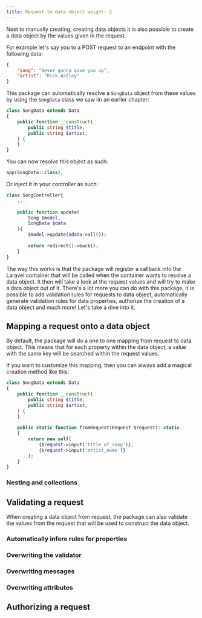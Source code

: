 ```yaml
---
title: Request to data object weight: 2
---
```


Next to manually creating, creating data objects it is also possible to create a data object by the values given in the request.

For example let's say you to a POST request to an endpoint with the following data:

```json
{
    "song": "Never gonna give you up",
    "artist": "Rick Astley"
}
```

This package can automatically resolve a `SongData` object from these values by using the `SongData` class we saw iin an earlier chapter:

```php
class SongData extends Data
{
    public function __construct(
        public string $title,
        public string $artist,
    ) {
    }
}
```

You can now resolve this object as such:

```php
app(SongData::class);
```

Or inject it in your controller as such:

```php
class SongController{
    ...
    
    public function update(
        Song $model,
        SongData $data
    ){
        $model->update($data->all());
        
        return redirect()->back();
    }
}
```

The way this works is that the package will register a callback into the Laravel container that will be called when the container wants to resolve a data object. It then will take a look at the request values and will try to make a data object out of it. There's a lot more you can do with this package, it is possible to add validation rules for requests to data object, automatically generate validation rules for data properties, authorize the creation of a data object and much more! Let's take a dive into it.

## Mapping a request onto a data object

By default, the package will do a one to one mapping from request to data object. This means that for each property within the data object, a value with the same key will be searched within the request values. 

If you want to customize this mapping, then you can always add a magical creation method like this:

```php
class SongData extends Data
{
    public function __construct(
        public string $title,
        public string $artist,
    ) {
    }
    
    public static function fromRequest(Request $request): static
    {
        return new self(
            {$request->input('title_of_song')}, 
            {$request->input('artist_name')}
        );
    }
}
```

### Nesting and collections

## Validating a request

When creating a data object from request, the package can also validate the values from the request that will be used to construct the data object. 

### Automatically infere rules for properties

### Overwriting the validator

### Overwriting messages

### Overwriting attributes

## Authorizing a request




